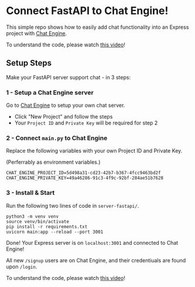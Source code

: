# Connect FastAPI to Chat Engine!

This simple repo shows how to easily add chat functionality into an Express project with [Chat Engine](https://chatengine.io).

To understand the code, please watch [this video]()!

## Setup Steps

Make your FastAPI server support chat - in 3 steps:

### 1 - Setup a Chat Engine server

Go to [Chat Engine](https://chatengine.io) to setup your own chat server.

- Click "New Project" and follow the steps
- Your `Project ID` and `Private Key` will be required for step 2

### 2 - Connect `main.py` to Chat Engine

Replace the following variables with your own Project ID and Private Key.

(Perferrably as environment variables.)

```
CHAT_ENGINE_PROJECT_ID=5d498a31-cd23-42b7-b367-4fcc9463bd2f
CHAT_ENGINE_PRIVATE_KEY=49a46286-91c3-4f9c-92bf-284ae51b7628
```

### 3 - Install & Start

Run the following two lines of code in `server-fastapi/`.

```
python3 -m venv venv
source venv/bin/activate
pip install -r requirements.txt
uvicorn main:app --reload --port 3001
```

Done! Your Express server is on `localhost:3001` and connected to Chat Engine!

All new `/signup` users are on Chat Engine, and their credentiuals are found upon `/login`.

To understand the code, please watch [this video]()!
